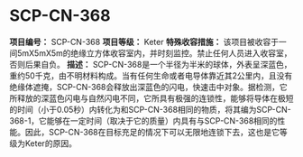 # SCP-CN-368
**项目编号：** SCP-CN-368
**项目等级：** Keter
**特殊收容措施：** 该项目被收容于一间5mX5mX5m的绝缘立方体收容室内，并时刻监控。禁止任何人员进入收容室，否则后果自负。
**描述：** SCP-CN-368是一个半径为半米的球体，外表呈深蓝色，重约50千克，由不明材料构成。当有任何生命或者电导体靠近其2公里内，且没有绝缘体遮掩，SCP-CN-368会释放出深蓝色的闪电，快速击中对象。据检测，它所释放的深蓝色闪电与自然闪电不同，它所具有极强的连锁性，能够将导体在极短的时间（小于0.05秒）内转化为和SCP-CN-368相同的物质，将其编为SCP-CN-368-1，它能够在一定时间（取决于它的质量）内具有与SCP-CN-368相同的性能。因此，SCP-CN-368在目标充足的情况下可以无限地连锁下去，这也是它等级为Keter的原因。

